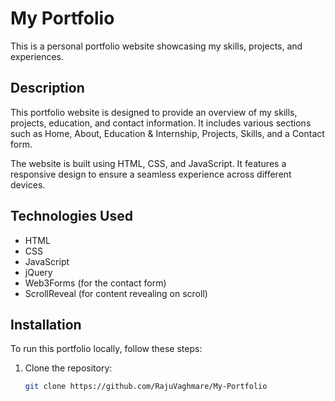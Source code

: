 # My Portfolio

This is a personal portfolio website showcasing my skills, projects, and experiences.


## Description

This portfolio website is designed to provide an overview of my skills, projects, education, and contact information. It includes various sections such as Home, About, Education & Internship, Projects, Skills, and a Contact form.

The website is built using HTML, CSS, and JavaScript. It features a responsive design to ensure a seamless experience across different devices.

## Technologies Used

- HTML
- CSS
- JavaScript
- jQuery
- Web3Forms (for the contact form)
- ScrollReveal (for content revealing on scroll)

## Installation

To run this portfolio locally, follow these steps:

1. Clone the repository:

   ```bash
   git clone https://github.com/RajuVaghmare/My-Portfolio

